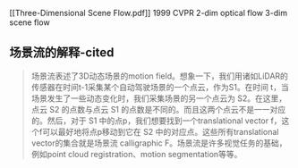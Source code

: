 [[Three-Dimensional Scene Flow.pdf]]
1999 CVPR
2-dim optical flow
3-dim scene flow


## 场景流的解释-cited
>场景流表述了3D动态场景的motion field。想象一下，我们用诸如LiDAR的传感器在时间t-1采集某个自动驾驶场景的一个点云，作为S1。在时间 t，当场景发生了一些动态变化时，我们采集场景的另一个点云为 S2。在这里，点云 S2 的点数与点云 S1 的点数是不同的。而且这两个点云不是一一对应的。然后，对于 S1 中的点p，我们想要找到一个translational vector f，这个f可以最好地将点p移动到它在 S2 中的对应点。这些所有translational vector的集合就是场景流 calligraphic F。场景流是许多视觉任务的基础，例如point cloud registration、motion segmentation等等。